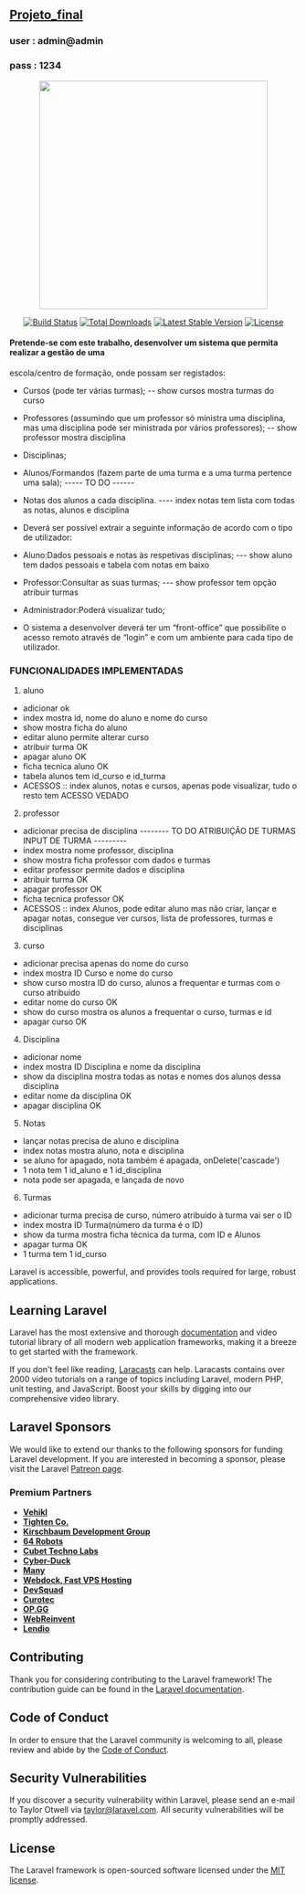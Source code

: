 

## [Projeto_final](http://enos-alfa.herokuapp.com/)

###  user : admin@admin
###  pass : 1234
           

<p align="center"><a href="http://enos-alfa.herokuapp.com/" target="_blank"><img src="https://raw.githubusercontent.com/laravel/art/master/logo-lockup/5%20SVG/2%20CMYK/1%20Full%20Color/laravel-logolockup-cmyk-red.svg" width="400"></a></p>

<p align="center">
<a href="https://travis-ci.org/laravel/framework"><img src="https://travis-ci.org/laravel/framework.svg" alt="Build Status"></a>
<a href="https://packagist.org/packages/laravel/framework"><img src="https://img.shields.io/packagist/dt/laravel/framework" alt="Total Downloads"></a>
<a href="https://packagist.org/packages/laravel/framework"><img src="https://img.shields.io/packagist/v/laravel/framework" alt="Latest Stable Version"></a>
<a href="https://packagist.org/packages/laravel/framework"><img src="https://img.shields.io/packagist/l/laravel/framework" alt="License"></a>
</p>

#### Pretende-se com este trabalho, desenvolver um sistema que permita realizar a gestão de uma
escola/centro de formação, onde possam ser registados:
- Cursos (pode ter várias turmas); -- show cursos mostra turmas do curso
- Professores (assumindo que um professor só ministra uma disciplina, mas uma
disciplina pode ser ministrada por vários professores); -- show professor mostra disciplina
- Disciplinas;
- Alunos/Formandos (fazem parte de uma turma e a uma turma pertence uma sala); ----- TO DO ------
- Notas dos alunos a cada disciplina. ---- index notas tem lista com todas as notas, alunos e disciplina

- Deverá ser possível extrair a seguinte informação de acordo com o tipo de utilizador:
- Aluno:Dados pessoais e notas às respetivas disciplinas;  --- show aluno tem dados pessoais e tabela com notas em baixo
- Professor:Consultar as suas turmas;  --- show professor tem opção atribuir turmas
- Administrador:Poderá visualizar tudo;
- O sistema a desenvolver deverá ter um “front-office” que possibilite o acesso remoto através
de “login” e com um ambiente para cada tipo de utilizador.

### FUNCIONALIDADES IMPLEMENTADAS 
1. aluno 
 - adicionar ok
 - index mostra id, nome do aluno e nome do curso
 - show mostra ficha do aluno
 - editar aluno permite alterar curso
 - atribuir turma OK
 - apagar aluno OK
 - ficha tecnica aluno OK
 - tabela alunos tem id_curso e id_turma
 - ACESSOS :: index alunos, notas e cursos, apenas pode visualizar, tudo o resto tem ACESSO VEDADO

2. professor 
 - adicionar precisa de disciplina -------- TO DO ATRIBUIÇÃO DE TURMAS INPUT DE TURMA ---------
 - index mostra nome professor, disciplina
 - show mostra ficha professor com dados e turmas
 - editar professor permite dados e disciplina
 - atribuir turma OK
 - apagar professor OK
 - ficha tecnica professor OK
 - ACESSOS :: index Alunos, pode editar aluno mas não criar, lançar e apagar notas, consegue ver cursos, lista de professores, turmas e disciplinas
 

3. curso 
 - adicionar precisa apenas do nome do curso
 - index mostra ID Curso e nome do curso
 - show curso mostra ID do curso, alunos a frequentar e turmas com o curso atribuido
 - editar nome do curso OK
 - show do curso mostra os alunos a frequentar o curso, turmas e id
 - apagar curso OK



4. Disciplina 
 - adicionar nome
 - index mostra ID Disciplina e nome da disciplina
 - show da disciplina mostra todas as notas e nomes dos alunos dessa disciplina
 - editar nome da disciplina OK
 - apagar disciplina OK
 


5. Notas
 - lançar notas precisa de aluno e disciplina
 - index notas mostra aluno, nota e disciplina
 - se aluno for apagado, nota também é apagada, onDelete('cascade')
 - 1 nota tem 1 id_aluno e 1 id_disciplina
 - nota pode ser apagada, e lançada de novo

6. Turmas
 - adicionar turma precisa de curso, número atribuido à turma vai ser o ID
 - index mostra ID Turma(número da turma é o ID)
 - show da turma mostra ficha técnica da turma, com ID e Alunos
 - apagar turma OK
 - 1 turma tem 1 id_curso




Laravel is accessible, powerful, and provides tools required for large, robust applications.

## Learning Laravel

Laravel has the most extensive and thorough [documentation](https://laravel.com/docs) and video tutorial library of all modern web application frameworks, making it a breeze to get started with the framework.

If you don't feel like reading, [Laracasts](https://laracasts.com) can help. Laracasts contains over 2000 video tutorials on a range of topics including Laravel, modern PHP, unit testing, and JavaScript. Boost your skills by digging into our comprehensive video library.

## Laravel Sponsors

We would like to extend our thanks to the following sponsors for funding Laravel development. If you are interested in becoming a sponsor, please visit the Laravel [Patreon page](https://patreon.com/taylorotwell).

### Premium Partners

- **[Vehikl](https://vehikl.com/)**
- **[Tighten Co.](https://tighten.co)**
- **[Kirschbaum Development Group](https://kirschbaumdevelopment.com)**
- **[64 Robots](https://64robots.com)**
- **[Cubet Techno Labs](https://cubettech.com)**
- **[Cyber-Duck](https://cyber-duck.co.uk)**
- **[Many](https://www.many.co.uk)**
- **[Webdock, Fast VPS Hosting](https://www.webdock.io/en)**
- **[DevSquad](https://devsquad.com)**
- **[Curotec](https://www.curotec.com/services/technologies/laravel/)**
- **[OP.GG](https://op.gg)**
- **[WebReinvent](https://webreinvent.com/?utm_source=laravel&utm_medium=github&utm_campaign=patreon-sponsors)**
- **[Lendio](https://lendio.com)**

## Contributing

Thank you for considering contributing to the Laravel framework! The contribution guide can be found in the [Laravel documentation](https://laravel.com/docs/contributions).

## Code of Conduct

In order to ensure that the Laravel community is welcoming to all, please review and abide by the [Code of Conduct](https://laravel.com/docs/contributions#code-of-conduct).

## Security Vulnerabilities

If you discover a security vulnerability within Laravel, please send an e-mail to Taylor Otwell via [taylor@laravel.com](mailto:taylor@laravel.com). All security vulnerabilities will be promptly addressed.

## License

The Laravel framework is open-sourced software licensed under the [MIT license](https://opensource.org/licenses/MIT).
